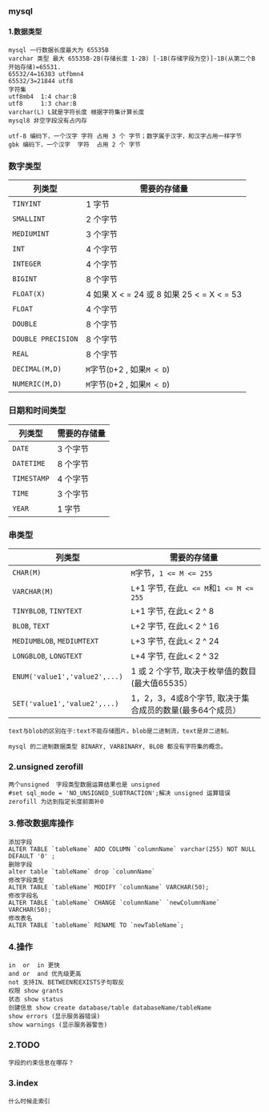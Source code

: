 ### mysql

#### 1.数据类型

```
mysql 一行数据长度最大为 65535B
varchar 类型 最大 65535B-2B(存储长度 1-2B) [-1B(存储字段为空)]-1B(从第二个B开始存储)=65531.  
65532/4=16383 utfbmn4
65532/3=21844 utf8
字符集
utf8mb4  1:4 char:B
utf8     1:3 char:B
varchar(L) L就是字符长度 根据字符集计算长度
mysql8 非空字段没有占内存
```

```
utf-8 编码下，一个汉字 字符 占用 3 个 字节；数字属于汉字，和汉字占用一样字节
gbk 编码下，一个汉字  字符  占用 2 个 字节
```

### 数字类型

| **列类型**         | **需要的存储量**                          |
| ------------------ | ----------------------------------------- |
| `TINYINT`          | 1 字节                                    |
| `SMALLINT`         | 2 个字节                                  |
| `MEDIUMINT`        | 3 个字节                                  |
| `INT`              | 4 个字节                                  |
| `INTEGER`          | 4 个字节                                  |
| `BIGINT`           | 8 个字节                                  |
| `FLOAT(X)`         | 4 如果 X < = 24 或 8 如果 25 < = X < = 53 |
| `FLOAT`            | 4 个字节                                  |
| `DOUBLE`           | 8 个字节                                  |
| `DOUBLE PRECISION` | 8 个字节                                  |
| `REAL`             | 8 个字节                                  |
| `DECIMAL(M,D)`     | `M`字节(`D`+2 , 如果`M < D`)              |
| `NUMERIC(M,D)`     | `M`字节(`D`+2 , 如果`M < D`)              |

###  日期和时间类型

| **列类型**  | **需要的存储量** |
| ----------- | ---------------- |
| `DATE`      | 3 个字节         |
| `DATETIME`  | 8 个字节         |
| `TIMESTAMP` | 4 个字节         |
| `TIME`      | 3 个字节         |
| `YEAR`      | 1 字节           |

###  串类型

| **列类型**                    | **需要的存储量**                                         |
| ----------------------------- | -------------------------------------------------------- |
| `CHAR(M)`                     | `M`字节，`1 <= M <= 255`                                 |
| `VARCHAR(M)`                  | `L`+1 字节, 在此`L <= M`和`1 <= M <= 255`                |
| `TINYBLOB`, `TINYTEXT`        | `L`+1 字节, 在此`L`< 2 ^ 8                               |
| `BLOB`, `TEXT`                | `L`+2 字节, 在此`L`< 2 ^ 16                              |
| `MEDIUMBLOB`, `MEDIUMTEXT`    | `L`+3 字节, 在此`L`< 2 ^ 24                              |
| `LONGBLOB`, `LONGTEXT`        | `L`+4 字节, 在此`L`< 2 ^ 32                              |
| `ENUM('value1','value2',...)` | 1 或 2 个字节, 取决于枚举值的数目(最大值65535）          |
| `SET('value1','value2',...)`  | 1，2，3，4或8个字节, 取决于集合成员的数量(最多64个成员） |

```
text与blob的区别在于:text不能存储图片。blob是二进制流，text是非二进制。

mysql 的二进制数据类型 BINARY, VARBINARY, BLOB 都没有字符集的概念。
```

### 2.unsigned zerofill

```
两个unsigned  字段类型数据运算结果也是 unsigned 
#set sql_mode = 'NO_UNSIGNED_SUBTRACTION';解决 unsigned 运算错误
zerofill 为达到指定长度前面补0
```

### 3.修改数据库操作

```
添加字段
ALTER TABLE `tableName` ADD COLUMN `columnName` varchar(255) NOT NULL DEFAULT '0' ;
删除字段
alter table `tableName` drop `columnName`
修改字段类型
ALTER TABLE `tableName` MODIFY `columnName` VARCHAR(50);
修改字段名
ALTER TABLE `tableName` CHANGE `columnName` `newColumnName` VARCHAR(50);
修改表名
ALTER TABLE `tableName` RENAME TO `newTableName`;
```

### 4.操作

```
in  or  in 更快
and or  and 优先级更高
not 支持IN、BETWEEN和EXISTS子句取反
权限 show grants
状态 show status
创建信息 show create database/table databaseName/tableName
show errors (显示服务器错误)
show warnings (显示服务器警告)
```



### 2.TODO 

```
字段的约束信息在哪存？
```

### 3.index

```
什么时候走索引
```

